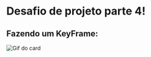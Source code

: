 # Desafio de projeto parte 4!

## Fazendo um KeyFrame:

![Gif do card](https://media.giphy.com/media/f8khiKL1NdfPcbJZ8T/giphy.gif)